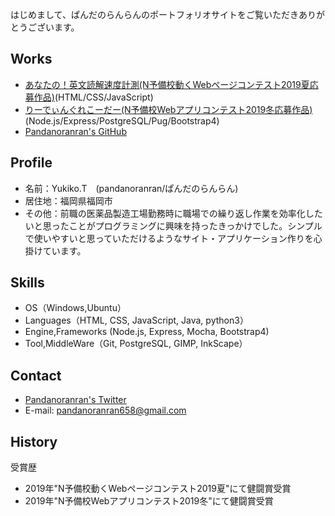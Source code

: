 はじめまして、ぱんだのらんらんのポートフォリオサイトをご覧いただきありがとうございます。  

## Works
  - [あなたの！英文読解速度計測(N予備校動くWebページコンテスト2019夏応募作品)](https://pandanoranran.github.io/measurement/)(HTML/CSS/JavaScript)
  - [りーでぃんぐれこーだー(N予備校Webアプリコンテスト2019冬応募作品)](https://tranquil-beach-48884.herokuapp.com/)(Node.js/Express/PostgreSQL/Pug/Bootstrap4)
  - [Pandanoranran's GitHub](https://github.com/pandanoranran)


## Profile
- 名前：Yukiko.T　(pandanoranran/ぱんだのらんらん)
- 居住地：福岡県福岡市
- その他：前職の医薬品製造工場勤務時に職場での繰り返し作業を効率化したいと思ったことがプログラミングに興味を持ったきっかけでした。シンプルで使いやすいと思っていただけるようなサイト・アプリケーション作りを心掛けています。

## Skills
- OS（Windows,Ubuntu）
- Languages（HTML, CSS, JavaScript, Java, python3）
- Engine,Frameworks (Node.js, Express, Mocha, Bootstrap4)
- Tool,MiddleWare（Git, PostgreSQL, GIMP, InkScape）
  
## Contact
- [Pandanoranran's Twitter](https://twitter.com/pandanoranran)
- E-mail: pandanoranran658@gmail.com

## History
受賞歴  
- 2019年"N予備校動くWebページコンテスト2019夏"にて健闘賞受賞 
- 2019年"N予備校Webアプリコンテスト2019冬"にて健闘賞受賞 
